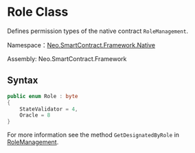 # Role Class

Defines permission types of the native contract `RoleManagement`.

Namespace：[Neo.SmartContract.Framework.Native](../native.md)

Assembly: Neo.SmartContract.Framework

## Syntax

```cs
public enum Role : byte
{
    StateValidator = 4,
    Oracle = 8
}
```

For more information see the method `GetDesignatedByRole` in [RoleManagement](RoleManagement.md).
